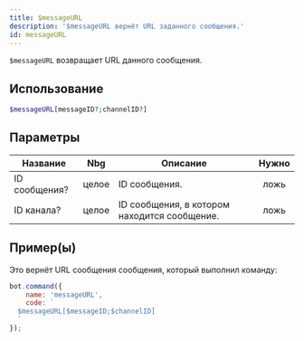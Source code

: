 ```yaml
---
title: $messageURL
description: '$messageURL вернёт URL заданного сообщения.'
id: messageURL
---
```


`$messageURL` возвращает URL данного сообщения.

## Использование

```php
$messageURL[messageID?;channelID?]
```

## Параметры

| Название      | Nbg   | Описание                                     | Нужно |
| ------------- | ----- | -------------------------------------------- |:-----:|
| ID сообщения? | целое | ID сообщения.                                | ложь  |
| ID канала?    | целое | ID сообщения, в котором находится сообщение. | ложь  |

## Пример(ы)

Это вернёт URL сообщения сообщения, который выполнил команду:

```javascript
bot.command({
    name: 'messageURL',
    code: `
  $messageURL[$messageID;$channelID]
  `
});
```
